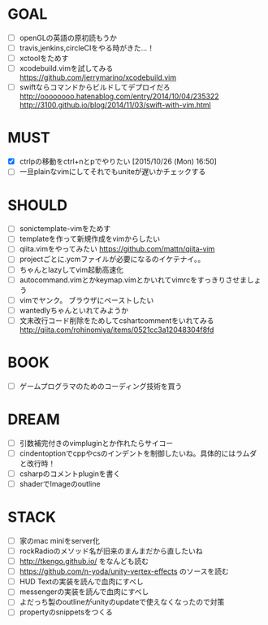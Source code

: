 # GOAL

* [ ] openGLの英語の原初読もうか
* [ ] travis,jenkins,circleCIをやる時がきた…！
* [ ] xctoolをためす
* [ ] xcodebuild.vimを試してみる
https://github.com/jerrymarino/xcodebuild.vim
* [ ] swiftならコマンドからビルドしてデプロイだろ
http://oooooooo.hatenablog.com/entry/2014/10/04/235322
http://3100.github.io/blog/2014/11/03/swift-with-vim.html

# MUST

* [x] ctrlpの移動をctrl+nとpでやりたい [2015/10/26 (Mon) 16:50]
* [ ] 一旦plainなvimにしてそれでもuniteが遅いかチェックする

# SHOULD

* [ ] sonictemplate-vimをためす
* [ ] templateを作って新規作成をvimからしたい
* [ ] qiita.vimをやってみたい https://github.com/mattn/qiita-vim
* [ ] projectごとに.ycmファイルが必要になるのイケテナイ。。
* [ ] ちゃんとlazyしてvim起動高速化
* [ ] autocommand.vimとかkeymap.vimとかいれてvimrcをすっきりさせましょう
* [ ] vimでヤンク。 ブラウザにペーストしたい
* [ ] wantedlyちゃんといれてみようか
* [ ] 文末改行コード削除をためしてcshartcommentをいれてみる
http://qiita.com/rohinomiya/items/0521cc3a12048304f8fd

# BOOK

* [ ] ゲームプログラマのためのコーディング技術を買う

# DREAM

* [ ] 引数補完付きのvimpluginとか作れたらサイコー
* [ ] cindentoptionでcppやcsのインデントを制御したいね。具体的にはラムダと改行時！
* [ ] csharpのコメントpluginを書く
* [ ] shaderでImageのoutline

# STACK 

* [ ] 家のmac miniをserver化
* [ ] rockRadioのメソッド名が旧来のまんまだから直したいね
* [ ] http://tkengo.github.io/ をなんども読む
* [ ] https://github.com/n-yoda/unity-vertex-effects のソースを読む
* [ ] HUD Textの実装を読んで血肉にすべし
* [ ] messengerの実装を読んで血肉にすべし
* [ ] よだっち製のoutlineがunityのupdateで使えなくなったので対策
* [ ] propertyのsnippetsをつくる
